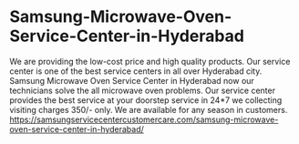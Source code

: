 # Samsung-Microwave-Oven-Service-Center-in-Hyderabad
 We are providing the low-cost price and high quality products. Our service center is one of the best service centers in all over Hyderabad city. Samsung Microwave Oven Service Center in Hyderabad now our technicians solve the all microwave oven problems. Our service center provides the best service at your doorstep service in 24*7 we collecting visiting charges 350/- only. We are available for any season in customers. https://samsungservicecentercustomercare.com/samsung-microwave-oven-service-center-in-hyderabad/
